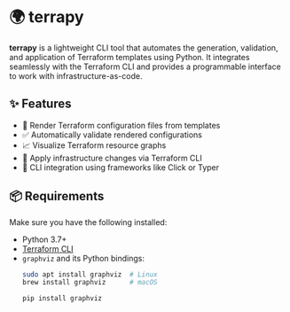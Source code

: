 # 🌍 terrapy

**terrapy** is a lightweight CLI tool that automates the generation, validation, and application of Terraform templates using Python. It integrates seamlessly with the Terraform CLI and provides a programmable interface to work with infrastructure-as-code.

## ✨ Features

- 🔧 Render Terraform configuration files from templates
- ✅ Automatically validate rendered configurations
- 📈 Visualize Terraform resource graphs
- 🚀 Apply infrastructure changes via Terraform CLI
- 🧩 CLI integration using frameworks like Click or Typer

## 📦 Requirements

Make sure you have the following installed:

- Python 3.7+
- [Terraform CLI](https://developer.hashicorp.com/terraform/downloads)
- `graphviz` and its Python bindings:
  ```bash
  sudo apt install graphviz  # Linux
  brew install graphviz      # macOS

  pip install graphviz